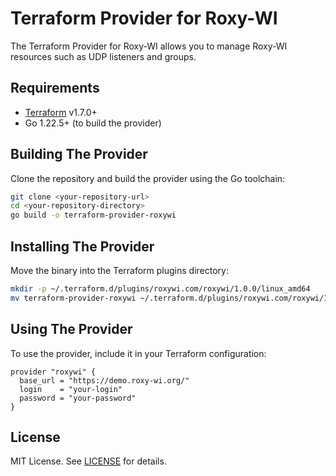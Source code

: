 
# Terraform Provider for Roxy-WI

The Terraform Provider for Roxy-WI allows you to manage Roxy-WI resources such as UDP listeners and groups.

## Requirements

- [Terraform](https://www.terraform.io/downloads.html) v1.7.0+
- Go 1.22.5+ (to build the provider)

## Building The Provider

Clone the repository and build the provider using the Go toolchain:

```sh
git clone <your-repository-url>
cd <your-repository-directory>
go build -o terraform-provider-roxywi
```

## Installing The Provider

Move the binary into the Terraform plugins directory:

```sh
mkdir -p ~/.terraform.d/plugins/roxywi.com/roxywi/1.0.0/linux_amd64
mv terraform-provider-roxywi ~/.terraform.d/plugins/roxywi.com/roxywi/1.0.0/linux_amd64
```

## Using The Provider

To use the provider, include it in your Terraform configuration:

```hcl
provider "roxywi" {
  base_url = "https://demo.roxy-wi.org/"
  login    = "your-login"
  password = "your-password"
}
```


## License

MIT License. See [LICENSE](./LICENSE) for details.
